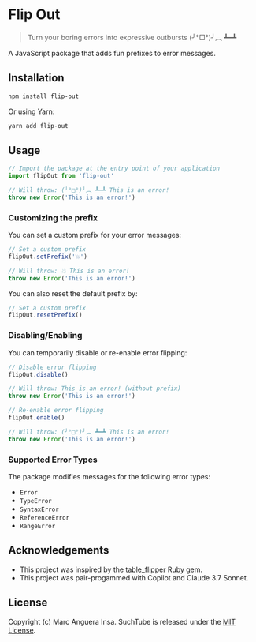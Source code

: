# Flip Out

> Turn your boring errors into expressive outbursts (╯°□°)╯︵ ┻━┻

A JavaScript package that adds fun prefixes to error messages.

## Installation

```bash
npm install flip-out
```

Or using Yarn:

```bash
yarn add flip-out
```

## Usage

```javascript
// Import the package at the entry point of your application
import flipOut from 'flip-out'

// Will throw: (╯°□°)╯︵ ┻━┻ This is an error!
throw new Error('This is an error!')
```

### Customizing the prefix

You can set a custom prefix for your error messages:

```javascript
// Set a custom prefix
flipOut.setPrefix('💥')

// Will throw: 💥 This is an error!
throw new Error('This is an error!')
```

You can also reset the default prefix by:

```javascript
// Set a custom prefix
flipOut.resetPrefix()
```

### Disabling/Enabling

You can temporarily disable or re-enable error flipping:

```javascript
// Disable error flipping
flipOut.disable()

// Will throw: This is an error! (without prefix)
throw new Error('This is an error!')

// Re-enable error flipping
flipOut.enable()

// Will throw: (╯°□°)╯︵ ┻━┻ This is an error!
throw new Error('This is an error!')
```

### Supported Error Types

The package modifies messages for the following error types:
- `Error`
- `TypeError`
- `SyntaxError`
- `ReferenceError`
- `RangeError`

## Acknowledgements

- This project was inspired by the [table_flipper](https://github.com/iridakos/table_flipper) Ruby gem.
- This project was pair-progammed with Copilot and Claude 3.7 Sonnet.

## License

Copyright (c) Marc Anguera Insa. SuchTube is released under the [MIT License](LICENSE).
